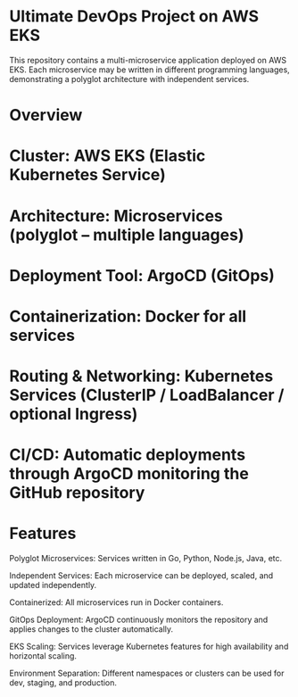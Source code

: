# Ultimate DevOps Project on AWS EKS

This repository contains a multi-microservice application deployed on AWS EKS. Each microservice may be written in different programming languages, demonstrating a polyglot architecture with independent services.

# Overview

# Cluster: AWS EKS (Elastic Kubernetes Service)

# Architecture: Microservices (polyglot – multiple languages)

# Deployment Tool: ArgoCD (GitOps)

# Containerization: Docker for all services

# Routing & Networking: Kubernetes Services (ClusterIP / LoadBalancer / optional Ingress)

# CI/CD: Automatic deployments through ArgoCD monitoring the GitHub repository

# Features

Polyglot Microservices: Services written in Go, Python, Node.js, Java, etc.

Independent Services: Each microservice can be deployed, scaled, and updated independently.

Containerized: All microservices run in Docker containers.

GitOps Deployment: ArgoCD continuously monitors the repository and applies changes to the cluster automatically.

EKS Scaling: Services leverage Kubernetes features for high availability and horizontal scaling.

Environment Separation: Different namespaces or clusters can be used for dev, staging, and production.
